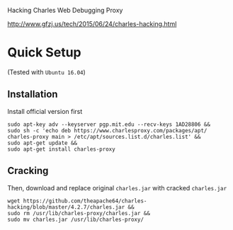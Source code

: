 Hacking Charles Web Debugging Proxy

<http://www.gfzj.us/tech/2015/06/24/charles-hacking.html>

# Quick Setup

(Tested with `Ubuntu 16.04`)

## Installation

Install official version first

```
sudo apt-key adv --keyserver pgp.mit.edu --recv-keys 1AD28806 &&
sudo sh -c 'echo deb https://www.charlesproxy.com/packages/apt/ charles-proxy main > /etc/apt/sources.list.d/charles.list' &&
sudo apt-get update &&
sudo apt-get install charles-proxy
```

## Cracking

Then, download and replace original `charles.jar` with cracked `charles.jar`

```
wget https://github.com/theapache64/charles-hacking/blob/master/4.2.7/charles.jar &&
sudo rm /usr/lib/charles-proxy/charles.jar && 
sudo mv charles.jar /usr/lib/charles-proxy/
```

